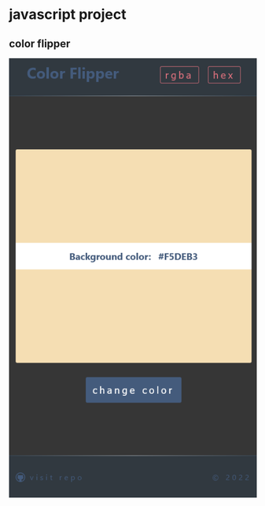 # javascript project

## color flipper

![Screenshot 2022-03-07 at 12-57-57 Color Flipper](./Screenshot-1.png)
